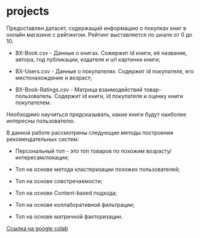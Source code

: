 # projects
Предоставлен датасет, содержащий информацию о покупках книг в онлайн магазине с рейтингом. Рейтинг выставляется по шкале от 0 до 10.  

* BX-Book.csv - Данные о книгах. Сожержит id книги, её название, автора, год публикации, издателя и url картинки книги;  

* BX-Users.csv - Данные о покупателях. Содержит id покупателя, его местонахождение и возраст;  

* BX-Book-Ratings.csv - Матрица взаимодействий товар-пользователь. Содержит id книги, id покупателя и оценку книги покупателем.  

Необходимо научиться предсказывать, какие книги будут наиболее интересны пользователю.  

В данной работе рассмотрены следующие методы построения рекомендательных систем: 

* Персональный топ - это топ товаров по похожим возрасту/интересам/локации;  

* Топ на основе метода кластеризации похожих пользователей;  

* Топ на основе совстречаемости;  

* Топ на основе Content-based подхода;  

* Топ на основе коллаборативной фильтрации;  

* Топ на основе матричной факторизации.  

[Ссылка на google colab](https://colab.research.google.com/drive/1NV_9idsACZt_aRnbKUDX6D0iq4A8DpLn?usp=sharing)    


